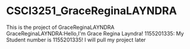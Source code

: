 # CSCI3251_GraceReginaLAYNDRA
This is the project of GraceReginaLAYNDRA
GraceReginaLAYNDRA:Hello,I'm Grace Regina Layndra!
1155201335: My Student number is 1155201335!
I will pull my project later
